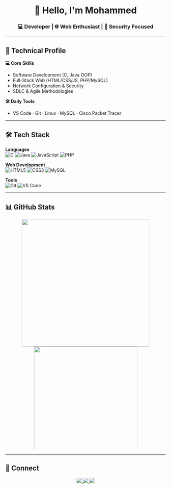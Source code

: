 <!-- Banner
<p align="center">
  <img src="https://raw.githubusercontent.com/yourusername/yourusername/main/banner.png" alt="Banner" width="80%">
</p>
-->
<h1 align="center">👋 Hello, I'm Mohammed</h1>

<h3 align="center">💻 Developer | 🌐 Web Enthusiast | 🔐 Security Focused</h3>
 
---

## 🚀 Technical Profile

**💻 Core Skills**  
- Software Development (C, Java OOP)
- Full-Stack Web (HTML/CSS/JS, PHP/MySQL)
- Network Configuration & Security
- SDLC & Agile Methodologies

**🛠 Daily Tools**  
- VS Code · Git · Linux · MySQL · Cisco Packet Tracer

---

## 🛠️ Tech Stack

**Languages**  
![C](https://img.shields.io/badge/C-00599C?logo=c&logoColor=white)
![Java](https://img.shields.io/badge/Java-007396?logo=java&logoColor=white)
![JavaScript](https://img.shields.io/badge/JavaScript-F7DF1E?logo=javascript&logoColor=black)
![PHP](https://img.shields.io/badge/PHP-777BB4?logo=php&logoColor=white)

**Web Development**  
![HTML5](https://img.shields.io/badge/HTML5-E34F26?logo=html5&logoColor=white)
![CSS3](https://img.shields.io/badge/CSS3-1572B6?logo=css3&logoColor=white)
![MySQL](https://img.shields.io/badge/MySQL-4479A1?logo=mysql&logoColor=white)

**Tools**  
![Git](https://img.shields.io/badge/Git-F05032?logo=git&logoColor=white)
![VS Code](https://img.shields.io/badge/VS_Code-007ACC?logo=visual-studio-code&logoColor=white)

---

## 📊 GitHub Stats

<p align="center">
  <img src="https://github-readme-stats.vercel.app/api?username=MohammedAbd01&show_icons=true&theme=default" width="400">
  <img src="https://github-readme-stats.vercel.app/api/top-langs/?username=MohammedAbd01&layout=compact" width="325">
</p>

---

## 📩 Connect

<p align="center">
  <a href="https://github.com/MohammedAbd01">
    <img src="https://img.shields.io/badge/GitHub-181717?logo=github&logoColor=white">
  </a>
  <a href="https://www.linkedin.com/in/mohammed-abidou-603284270/">
    <img src="https://img.shields.io/badge/LinkedIn-0A66C2?logo=linkedin&logoColor=white">
  </a>
  <a href="abidou.mohammed03@gmail.com">
    <img src="https://img.shields.io/badge/Email-D14836?logo=gmail&logoColor=white">
  </a>
</p>
